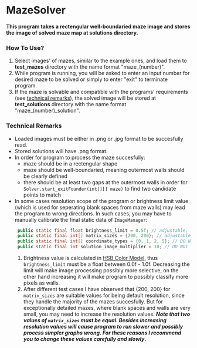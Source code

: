 # MazeSolver
**This program takes a rectengular well-boundaried maze image and stores the image of solved maze map at solutions directory.**
### How To Use?
1. Select images' of mazes, similar to the example ones, and load them to **test_mazes** directory with the name format "maze_(number)".
2. While program is running, you will be asked to enter an input number for desired maze to be solved or simply to enter "exit" to terminate program.
3. If the maze is solvable and compatible with the programs' requirements (see [technical remarks](#technical-remarks)), the solved image will be stored at **test_solutions** directory with the name format "maze_(number)_solution".
### Technical Remarks
* Loaded images must be either in .png or .jpg format to be succesfully read.
* Stored solutions will have .png format.
* In order for program to process the maze succesfully:
  * maze should be in a rectengular shape
  * maze should be well-boundaried, meaning outermost walls should be clearly defined 
  * there should be at least two gaps at the outermost walls in order for `Solver.start_exitFounder(int[][] maze)` to find two candidate points to match
* In some cases resolution scope of the program or brightness limit value (which is used for seperating blank spaces from maze walls) may lead the program to wrong directions. In such cases, you may have to manually calibrate the final static data of `ImageManager`:
  ```java
   public static final float brightness_limit = 0.5f; // adjustable, must be between 0.0f - 1.0f
   public static final int[] matrix_sizes = {200, 200}; // adjustable, two indexes must be the same value
   public static final int[] coordinate_types = {0, 1, 2, 5}; // DO NOT TOUCH
   public static final int solution_image_multiplier = 10; // DO NOT TOUCH
  ```
  1. Brightness value is calculated in [HSB Color Model](https://www.learnui.design/blog/the-hsb-color-system-practicioners-primer.html), thus `brightness_limit` must be a float between 0.0f - 1.0f. Decreasing the limit will make image processing possibly more selective, on the other hand increasing it will make program to possibly classify more pixels as walls. 
  2. After different test cases I have observed that {200, 200} for `matrix_sizes` are suitable values for being default resolution, since they handle the majority of the mazes succesfully. But for exceptionally detailed mazes, where blank spaces and walls are very small, you may need to increase the resolution values. **_Note that two values of `matrix_sizes` must be equal. Besides increasing resolution values will cause program to run slower and possibly process simpler graphs wrong. For these reasons I recommend you to change these values carefully and slowly_.**

 





